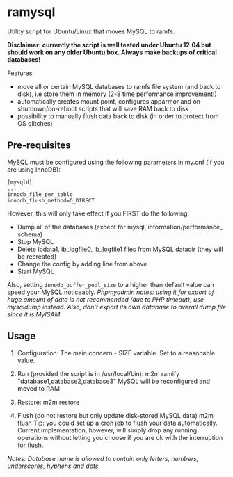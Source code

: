 # ramysql

Utility script for Ubuntu/Linux that moves MySQL to ramfs.

**Disclaimer: currently the script is well tested under Ubuntu 12.04 but should work on any older Ubuntu box. Always make backups of critical databases!**

Features:
- move all or certain MySQL databases to ramfs file system (and back to disk), i.e store them in memory (2-8 time performance improvement!)
- automatically creates mount point, configures apparmor and on-shutdown/on-reboot scripts that will save RAM back to disk
- possibility to manually flush data back to disk (in order to protect from OS glitches)

## Pre-requisites

MySQL must be configured using the following parameters in my.cnf (if you are using InnoDB):
```
[mysqld]
...
innodb_file_per_table
innodb_flush_method=O_DIRECT
```
However, this will only take effect if you FIRST do the following:
- Dump all of the databases (except for mysql, information/performance_ schema)
- Stop MySQL
- Delete ibdata1, ib_logfile0, ib_logfile1 files from MySQL datadir (they will be recreated)
- Change the config by adding line from above
- Start MySQL

Also, setting `innodb_buffer_pool_size` to a higher than default value can speed your MySQL noticeably.
_Phpmyadmin notes: using it for export of huge amount of data is not recommended (due to PHP timeout), use mysqldump instead. Also, don't export its own database to overall dump file since it is MyISAM_

## Usage

1. Configuration:
The main concern - SIZE variable. Set to a reasonable value.

2. Run (provided the script is in /usr/local/bin):
m2m ramify "database1,database2,database3"
MySQL will be reconfigured and moved to RAM

3. Restore:
m2m restore

4. Flush (do not restore but only update disk-stored MySQL data)
m2m flush
Tip: you could set up a cron job to flush your data automatically. Current implementation, however, will simply
drop any running operations without letting you choose if you are ok with the interruption for flush.

_Notes: Database name is allowed to contain only letters, numbers, underscores, hyphens and dots._
